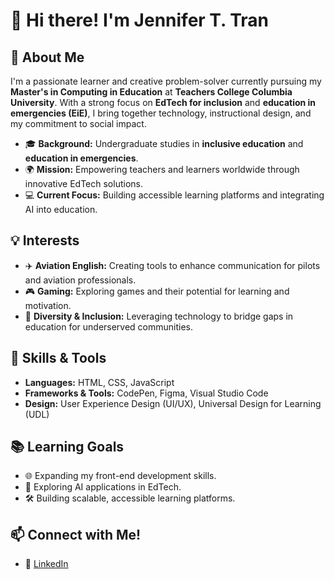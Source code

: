 # 👋 Hi there! I'm Jennifer T. Tran

## 🌟 About Me
I'm a passionate learner and creative problem-solver currently pursuing my **Master's in Computing in Education** at **Teachers College Columbia University**. With a strong focus on **EdTech for inclusion** and **education in emergencies (EiE)**, I bring together technology, instructional design, and my commitment to social impact.

- 🎓 **Background:** Undergraduate studies in **inclusive education** and **education in emergencies**.  
- 🌍 **Mission:** Empowering teachers and learners worldwide through innovative EdTech solutions.  
- 💻 **Current Focus:** Building accessible learning platforms and integrating AI into education.

## 💡 Interests
- ✈️ **Aviation English:** Creating tools to enhance communication for pilots and aviation professionals.  
- 🎮 **Gaming:** Exploring games and their potential for learning and motivation.  
- 🌟 **Diversity & Inclusion:** Leveraging technology to bridge gaps in education for underserved communities.  

## 🚀 Skills & Tools
- **Languages:** HTML, CSS, JavaScript  
- **Frameworks & Tools:** CodePen, Figma, Visual Studio Code  
- **Design:** User Experience Design (UI/UX), Universal Design for Learning (UDL)  

## 📚 Learning Goals
- 🌐 Expanding my front-end development skills.  
- 🤖 Exploring AI applications in EdTech.  
- 🛠️ Building scalable, accessible learning platforms.  

## 📫 Connect with Me!
- 💼 [LinkedIn](https://www.linkedin.com/in/traanjennifer/)  
